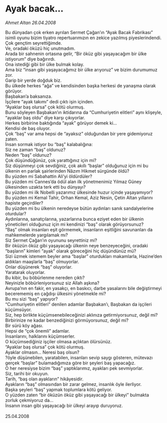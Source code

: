 # Ayak bacak...

*Ahmet Altan 26.04.2008*

<div class="taraf_structure_2col_1zq">
<div class="margen_n">



 <p>Bu dünyadan çok erken ayrılan Sermet Çağan’ın “Ayak Bacak Fabrikası” isimli oyunu bizim tiyatro repertuarımızın en zekice yazılmış piyeslerindendi.<br/>
Çok gençtim seyrettiğimde.<br/>
Ve, oradaki öküzü hiç unutmadım.<br/>
Arada bir sahnenin ortasına gelir, “Bir öküz gibi yaşayacağım bir ülke istiyorum” diye bağırırdı.<br/>
Ona istediği gibi bir ülke bulmak kolay.<br/>
Ama biz “insan gibi yaşayacağımız bir ülke arıyoruz” ve bizim durumumuz zor.<br/>
Garip bir yerde doğduk biz.<br/>
Bu ülkede herkes “ağa” ve kendisinden başka herkesi de yanaşma olarak görüyor.<br/>
Başbakan’a baksanıza.<br/>
İşçilere “ayak takımı” dedi çıktı işin içinden.<br/>
“Ayaklar baş olursa” çok kötü olurmuş.<br/>
Bunu söyleyen Başbakan’ın iktidarına da “Cumhuriyetin elitleri” aynı klişeyle, “ayaklar baş oldu” diye karşı çıkıyorlar.<br/>
Herkes birbirine baktığında “ayak” görüyor demek ki...<br/>
Kendisi de baş oluyor.<br/>
Çok “baş” var ama hepsi de “ayaksız” olduğundan bir yere gidemiyoruz zaten.<br/>
İnsan sormak istiyor bu “baş” kalabalığına:<br/>
Siz ne zaman “baş” oldunuz?<br/>
Neden “baş” oldunuz?<br/>
Çok düşündüğünüz, çok yarattığınız için mi?<br/>
Siz düşünmeyi çok sevdiğiniz, çok akıllı “başlar” olduğunuz için mi bu ülkenin en parlak şairlerinden Nâzım Hikmet sürgünde öldü?<br/>
Bu yüzden mi Sabahattin Ali’yi öldürdüler?<br/>
Bu yüzden mi Cannes’da ödül alan ilk yönetmenimiz Yılmaz Güney ülkesinden uzakta terk etti bu dünyayı?<br/>
Bu yüzden mi ilk Nobelli yazarımız ülkesinde huzur içinde yaşayamıyor?<br/>
Bu yüzden mi Kemal Tahir, Orhan Kemal, Aziz Nesin, Çetin Altan yıllarını hapiste geçirdiler?<br/>
Bu yüzden mi bu ülkenin neredeyse bütün aydınları sanık sandalyelerine oturdular?<br/>
Aydınlarına, sanatçılarına, yazarlarına bunca eziyet eden bir ülkenin yöneticileri olduğunuz için mi kendinizi “baş” olarak görüyorsunuz?<br/>
“Baş” olmak insanları eşit görmemek, insanların eşitliğini savunanları da mahkemelerde yargılamak mı?<br/>
Siz Sermet Çağan’ın oyununu seyrettiniz mi?<br/>
Bir öküzün öküz gibi yaşayacağı ülkenin neye benzeyeceğini, oradaki “başların” kimleri “ayak” olarak göreceğini hiç düşündünüz mü?<br/>
Sizi üzmek istemem beyler ama “başlar” oturdukları makamlarla, Hazine’den aldıkları maaşlarla “baş” olmuyorlar.<br/>
Onlar düşünerek “baş” oluyorlar.<br/>
Yaratarak oluyorlar.<br/>
Bu kibir, bu böbürlenme nereden çıktı?<br/>
Neyinizle böbürleniyorsunuz siz Allah aşkına?<br/>
Avrupa’nın en fakir, en yasakçı, en baskıcı, darbe yasalarını bile değiştirmeyi becerememiş en çağdışı ülkesini yönetmekle mi?<br/>
Bu mu sizi “baş” yapıyor?<br/>
“Cumhuriyetin elitleri” denilen adamlar Başbakan’ı, Başbakan da işçileri küçümsüyor.<br/>
Siz, hep birlikte küçümsenebileceğinizi aklınıza getirmiyorsunuz, değil mi?<br/>
Birbirinize ne kadar benzediğinizi görmüyorsunuz, değil mi?<br/>
Bir sürü köy ağası.<br/>
Hepsi de “çok önemli” adamlar.<br/>
İnsanlarını, halklarını küçümserler.<br/>
O küçümsediğiniz işçiler olmasa açlıktan ölürsünüz.<br/>
“Ayaklar baş olursa” çok kötü olurmuş.<br/>
Ayaklar olmasın... Neresi baş olsun?<br/>
?öyle düşünebilen, yaratabilen, insanları sevip saygı gösteren, mütevazı gerçek “başlar” bulamadığımıza göre bir şeyleri baş yapacağız.<br/>
O her neresiyse bizim “baş” yaptıklarımız, ayakları pek sevmiyorlar.<br/>
Siz, tarihi bir okuyun.<br/>
Tarih, “baş olan ayakların” hikâyesidir.<br/>
Ayakların “baş” olmasından bir zarar gelmez, insanlık öyle ilerliyor.<br/>
Başka şeyleri “baş” yapmak toplumlara kötü geliyor.<br/>
O yüzden zaten “bir öküzün öküz gibi yaşayacağı bir ülkeyi” bulmakta zorluk çekmiyoruz da...<br/>
İnsanın insan gibi yaşayacağı bir ülkeyi arayıp duruyoruz.<br/>
<br/>
25.04.2008</p>
<br/>
<br/>
<br/>



<br/>


<div id="taraf_not">
</div>

</div>


</div>
